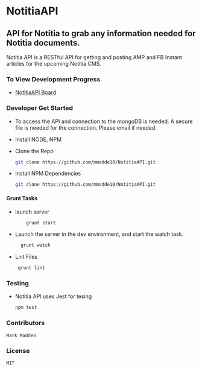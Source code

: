 # NotitiaAPI

## API for Notitia to grab any information needed for Notitia documents.

 Notitia API is a RESTful API for getting and posting AMP and FB Instant articles for the upcoming Notitia CMS.


### To View Development Progress 
* [NotitiaAPI Board](https://trello.com/b/dD7wxkIC/notitiaapi-sprint-1)

### Developer Get Started

* To access the API and connection to the mongoDB is needed. A secure file is needed for the connection. Please email if needed.

* Install NODE, NPM

* Clone the Repo
    ```bash
    git clone https://github.com/mmadde10/NotitiaAPI.git
    ```

* Install NPM Dependencies
    ```bash
    git clone https://github.com/mmadde10/NotitiaAPI.git
    ```

#### Grunt Tasks

* launch server
    ```bash
        grunt start
    ```
* Launch the server in the dev environment, and start the watch task.
  ```bash
    grunt watch
  ```
* Lint Files
    ```bash
     grunt lint
    ```

### Testing

* Notitia API uses Jest for tesing

    ```bash
    npm test
    ```

### Contributors

    Mark Madden

### License

    MIT
